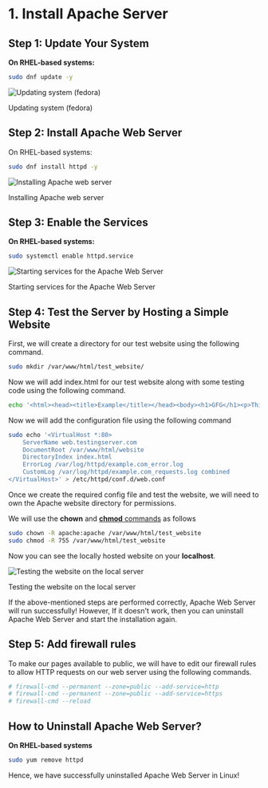 # 1. Install Apache Server

## Step 1: Update Your System

**On RHEL-based systems:**

```bash
sudo dnf update -y
```

![Updating system (fedora)](https://media.geeksforgeeks.org/wp-content/uploads/20240228225517/image_2024-02-28_225516436.png)

Updating system (fedora)

## Step 2: Install Apache Web Server

On RHEL-based systems:

```bash
sudo dnf install httpd -y
```

![Installing Apache web server](https://media.geeksforgeeks.org/wp-content/uploads/20240228230227/installing_httpd.png)

Installing Apache web server

## Step 3: Enable the Services

**On RHEL-based systems:**

```bash
sudo systemctl enable httpd.service
```

![Starting services for the Apache Web Server](https://media.geeksforgeeks.org/wp-content/uploads/20240228234527/image_2024-02-28_234526618.png)

Starting services for the Apache Web Server

## Step 4: Test the Server by Hosting a Simple Website

First, we will create a directory for our test website using the following command.

```bash
sudo mkdir /var/www/html/test_website/
```

Now we will add index.html for our test website along with some testing code using the following command.

```bash
echo '<html><head><title>Example</title></head><body><h1>GFG</h1><p>This is a test.</p></body></html>' | sudo tee /var/www/html/test_website/index.html
```

Now we will add the configuration file using the following command

```bash
sudo echo '<VirtualHost *:80>
    ServerName web.testingserver.com
    DocumentRoot /var/www/html/website
    DirectoryIndex index.html
    ErrorLog /var/log/httpd/example.com_error.log
    CustomLog /var/log/httpd/example.com_requests.log combined
</VirtualHost>' > /etc/httpd/conf.d/web.conf
```

Once we create the required config file and test the website, we will need to own the Apache website directory for permissions.

We will use the **chown** and [**chmod** commands](https://www.geeksforgeeks.org/what-does-chmod-x-do-and-how-to-use-it/) as follows

```bash
sudo chown -R apache:apache /var/www/html/test_website
sudo chmod -R 755 /var/www/html/test_website
```

Now you can see the locally hosted website on your **localhost**.

![Testing the website on the local server](https://media.geeksforgeeks.org/wp-content/uploads/20240228232700/image_2024-02-28_232700244.png)

Testing the website on the local server

If the above-mentioned steps are performed correctly, Apache Web Server will run successfully! However, If it doesn't work, then you can uninstall Apache Web Server and start the installation again.

## Step 5: Add firewall rules

To make our pages available to public, we will have to edit our firewall rules to allow HTTP requests on our web server using the following commands.

```bash
# firewall-cmd --permanent --zone=public --add-service=http
# firewall-cmd --permanent --zone=public --add-service=https
# firewall-cmd --reload
```

## How to Uninstall Apache Web Server?

**On RHEL-based systems**

```bash
sudo yum remove httpd
```

Hence, we have successfully uninstalled Apache Web Server in Linux!